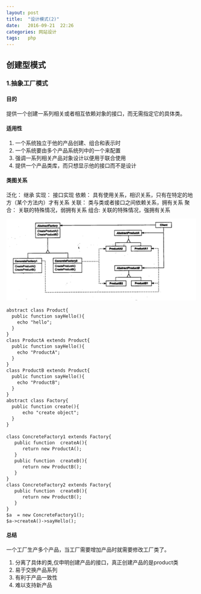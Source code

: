 ```yaml
---
layout: post
title:  "设计模式(2)"
date:   2016-09-21  22:26
categories: 网站设计
tags:   php
---
```


##  创建型模式

###  1.抽象工厂模式

####  目的

提供一个创建一系列相关或者相互依赖对象的接口，而无需指定它的具体类。

####   适用性

1. 一个系统独立于他的产品创建、组合和表示时
2. 一个系统要由多个产品系统列中的一个来配置
3. 强调一系列相关产品对象设计以便用于联合使用
4. 提供一个产品类库，而只想显示他的接口而不是设计
  

####   类图关系


泛化： 继承
实现： 接口实现
依赖： 具有使用关系，相识关系，只有在特定的地方（某个方法内）才有关系
关联： 类与类或者接口之间依赖关系，拥有关系
聚合： 关联的特殊情况，弱拥有关系
组合:  关联的特殊情况，强拥有关系

![抽象工厂](/images/design_patterns/abstractFactory.png)

    abstract class Product{
      public function sayHello(){
        echo "hello";
      }
    }
    class ProductA extends Product{
      public function sayHello(){
        echo "ProductA";
      }
    }
    class ProductB extends Product{
      public function sayHello(){
        echo "ProductB";
      }
    }
    abstract class Factory{
      public function create(){
          echo "create object";
      }
    }

    class ConcreteFactory1 extends Factory{
       public function  createA(){
          return new ProductA();
       }
       public function  createB(){
          return new ProductB();
       }
    }
    class ConcreteFactory2 extends Factory{
       public function  createB(){
          return new ProductB();
       }
    }
    $a  = new ConcreteFactory1();
    $a->createA()->sayHello();

   
####  总结

一个工厂生产多个产品，当工厂需要增加产品时就需要修改工厂类了。

1. 分离了具体的类,仅申明创建产品的接口，真正创建产品的是product类
2. 易于交换产品系列
3. 有利于产品一致性
4. 难以支持新产品
